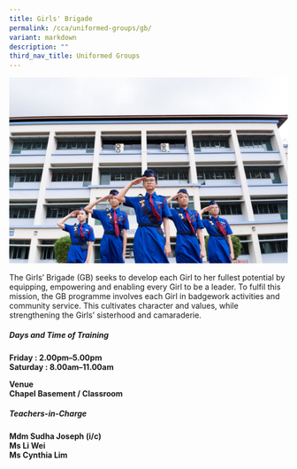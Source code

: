 ```yaml
---
title: Girls' Brigade
permalink: /cca/uniformed-groups/gb/
variant: markdown
description: ""
third_nav_title: Uniformed Groups
---
```

![](/images/2023images/CCAs%202023/gb%202023.jpg)

The Girls’ Brigade (GB) seeks to develop each Girl to her fullest potential by equipping, empowering and enabling every Girl to be a leader. To fulfil this mission, the GB programme involves each Girl in badgework activities and community service. This cultivates character and values, while strengthening the Girls’ sisterhood and camaraderie.

<h5>Days and Time of Training&nbsp;</h5>
<b>
Friday : 2.00pm–5.00pm  <br>
Saturday : 8.00am–11.00am <br>

Venue<br>
Chapel Basement / Classroom<br>
</b>
  
<h5>Teachers-in-Charge</h5>
<b>
Mdm Sudha Joseph (i/c)<br>
Ms Li Wei<br>
Ms Cynthia Lim<br>
</b>